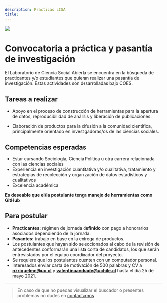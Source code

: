 ```yaml
---
description: Practicas LISA
title: 
---
```


![](../input/practica-small.png)

# Convocatoria a práctica y pasantía de investigación

El Laboratorio de Ciencia Social Abierta se encuentra en la búsqueda de practicantes y/o estudiantes que quieran realizar una pasantía de investigación. Estas actividades son desarrolladas bajo COES. 

## Tareas a realizar

- Apoyo en el proceso de construcción de herramientas para la apertura de datos, reproducibilidad de análisis y liberación de publicaciones.

- Elaboración de productos para la difusión a la comunidad científica, principalmente orientado en investigadoras/os de las ciencias sociales. 

## Competencias esperadas
 
- Estar cursando Sociología, Ciencia Política u otra carrera relacionada con las ciencias sociales
- Experiencia en investigación cuantitativa y/o cualitativa, tratamiento y estrategias de recolección y organización de datos estadísticos y cualitativos
- Excelencia académica

**Es deseable que el/la postulante tenga manejo de herramientas como GitHub**


## Para postular

- **Practicantes:** régimen de jornada **definido** con pago a honorarios asociados dependiendo de la jornada.
- **Pasantes:** trabajo en base en la entrega de productos.
- Los postulantes que hayan sido seleccionados al cabo de la revisión de antecedentes conformarán una lista corta de candidatos, los que serán entrevistados por el equipo coordinador del proyecto.
- Se requiere que los postulantes cuenten con un computador personal.
- Interesados enviar carta de motivación de 500 palabras y CV a **nzriquelme@uc.cl** y **valentinaandrade@uchile.cl** hasta el día 25 de mayo 2021.


---

> En caso de que no puedas visualizar el buscador o presentes problemas no dudes en [contactarnos](/contact/)
